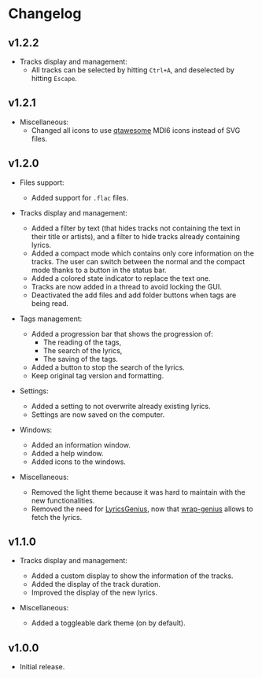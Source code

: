 # Changelog

## v1.2.2

- Tracks display and management:
  - All tracks can be selected by hitting `Ctrl+A`, and deselected by hitting `Escape`.

## v1.2.1

- Miscellaneous:
  - Changed all icons to use [qtawesome](https://github.com/spyder-ide/qtawesome) MDI6 icons instead of SVG files.

## v1.2.0

- Files support:
  - Added support for `.flac` files.

- Tracks display and management:
  - Added a filter by text (that hides tracks not containing the text in their title or artists), and a filter to hide tracks already containing lyrics.
  - Added a compact mode which contains only core information on the tracks. The user can switch between the normal and the compact mode thanks to a button in the status bar.
  - Added a colored state indicator to replace the text one.
  - Tracks are now added in a thread to avoid locking the GUI.
  - Deactivated the add files and add folder buttons when tags are being read.

- Tags management:
  - Added a progression bar that shows the progression of:
    - The reading of the tags,
    - The search of the lyrics,
    - The saving of the tags.
  - Added a button to stop the search of the lyrics.
  - Keep original tag version and formatting.

- Settings:
  - Added a setting to not overwrite already existing lyrics.
  - Settings are now saved on the computer.

- Windows:
  - Added an information window.
  - Added a help window.
  - Added icons to the windows.

- Miscellaneous:
  - Removed the light theme because it was hard to maintain with the new functionalities.
  - Removed the need for [LyricsGenius](https://github.com/johnwmillr/LyricsGenius), now that [wrap-genius](https://github.com/fedecalendino/wrap-genius) allows to fetch the lyrics.

## v1.1.0

- Tracks display and management:
  - Added a custom display to show the information of the tracks.
  - Added the display of the track duration.
  - Improved the display of the new lyrics.

- Miscellaneous:
  - Added a toggleable dark theme (on by default).

## v1.0.0

- Initial release.
